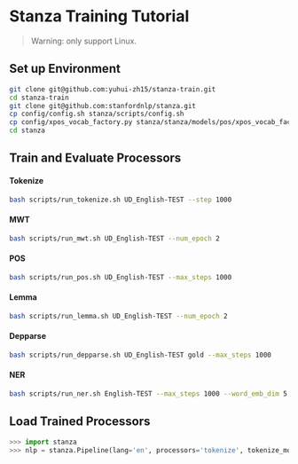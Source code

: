 # Stanza Training Tutorial

> Warning: only support Linux.

## Set up Environment

```sh
git clone git@github.com:yuhui-zh15/stanza-train.git
cd stanza-train
git clone git@github.com:stanfordnlp/stanza.git
cp config/config.sh stanza/scripts/config.sh
cp config/xpos_vocab_factory.py stanza/stanza/models/pos/xpos_vocab_factory.py
cd stanza
```

## Train and Evaluate Processors

#### Tokenize

```sh
bash scripts/run_tokenize.sh UD_English-TEST --step 1000
```

#### MWT

```sh
bash scripts/run_mwt.sh UD_English-TEST --num_epoch 2
```

#### POS

```sh
bash scripts/run_pos.sh UD_English-TEST --max_steps 1000
```

#### Lemma

```sh
bash scripts/run_lemma.sh UD_English-TEST --num_epoch 2
```

#### Depparse

```sh
bash scripts/run_depparse.sh UD_English-TEST gold --max_steps 1000
```

#### NER

```sh
bash scripts/run_ner.sh English-TEST --max_steps 1000 --word_emb_dim 5
```

## Load Trained Processors

```python
>>> import stanza
>>> nlp = stanza.Pipeline(lang='en', processors='tokenize', tokenize_model_path='saved_models/tokenize/en_test_tokenizer.pt')
```



